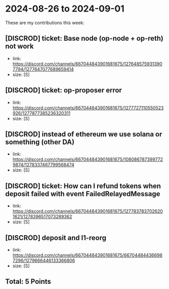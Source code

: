 # 2024-08-26 to 2024-09-01

These are my contributions this week:



## [DISCROD] ticket: Base node (op-node + op-reth) not work
- link: https://discord.com/channels/667044843901681675/1276485759313907794/1277647077689659414
- size: [S]

## [DISCROD] ticket: op-proposer error
- link: https://discord.com/channels/667044843901681675/1277727110550523926/1277877385236320311
- size: [S]


## [DISCROD] instead of ethereum we use solana or something (other DA)
- link: https://discord.com/channels/667044843901681675/1080867873997729874/1278337467799568474
- size: [S]

## [DISCROD] ticket: How can I refund tokens when deposit failed with event FailedRelayedMessage
- link: https://discord.com/channels/667044843901681675/1277837837026201621/1278396517073289362
- size: [S]

## [DISCROD] deposit and l1-reorg
- link: https://discord.com/channels/667044843901681675/667044844366987296/1279666446133366806
- size: [S]


## Total: 5 Points